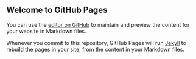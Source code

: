 ## Welcome to GitHub Pages

You can use the [editor on GitHub](https://github.com/younguei/Random-Quote-Machine2/edit/gh-pages/README.md) to maintain and preview the content for your website in Markdown files.

Whenever you commit to this repository, GitHub Pages will run [Jekyll](https://jekyllrb.com/) to rebuild the pages in your site, from the content in your Markdown files.
